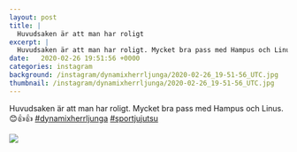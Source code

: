 ```yaml
---
layout: post
title: |
  Huvudsaken är att man har roligt
excerpt: |
  Huvudsaken är att man har roligt. Mycket bra pass med Hampus och Linus. 😊👍👍  
date:   2020-02-26 19:51:56 +0000
categories: instagram
background: /instagram/dynamixherrljunga/2020-02-26_19-51-56_UTC.jpg
thumbnail: /instagram/dynamixherrljunga/2020-02-26_19-51-56_UTC.jpg
---
```

Huvudsaken är att man har roligt. Mycket bra pass med Hampus och Linus. 😊👍👍 [#dynamixherrljunga](https://www.instagram.com/explore/tags/dynamixherrljunga/) [#sportjujutsu](https://www.instagram.com/explore/tags/sportjujutsu/)



<img src='/www-dynamix-herrljunga/instagram/dynamixherrljunga/2020-02-26_19-51-56_UTC.jpg' class='img-fluid' />
